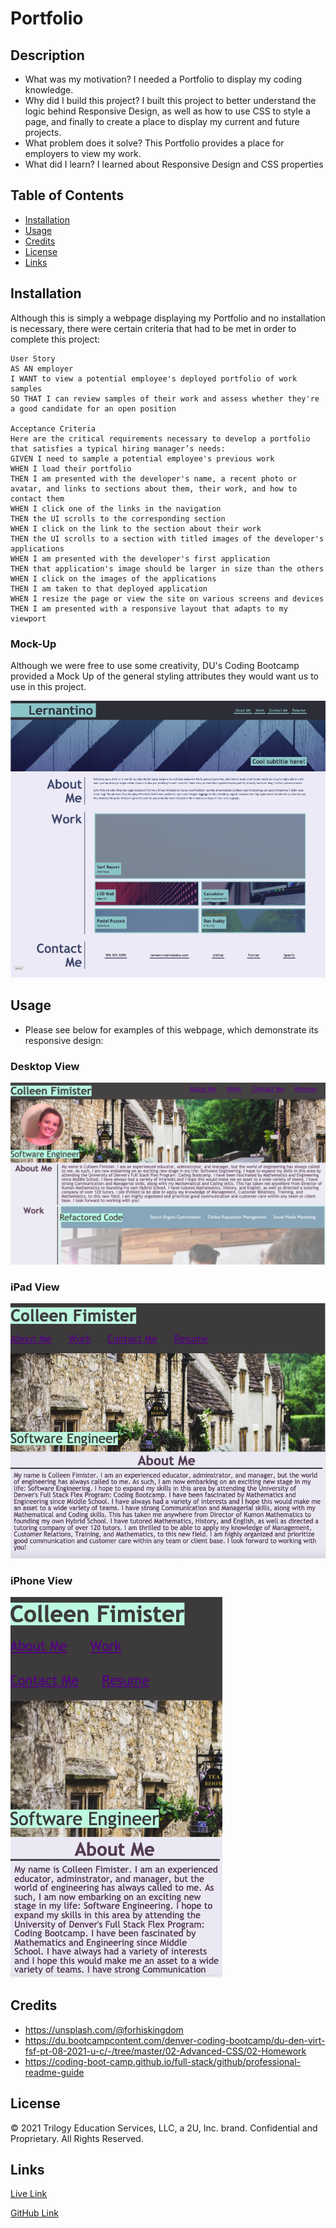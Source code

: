 # Portfolio

## Description

- What was my motivation? I needed a Portfolio to display my coding knowledge.
- Why did I build this project? I built this project to better understand the logic behind Responsive Design, as well as how to use CSS to style a page, and finally to create a place to display my current and future projects.
- What problem does it solve? This Portfolio provides a place for employers to view my work.
- What did I learn? I learned about Responsive Design and CSS properties

## Table of Contents

- [Installation](#installation)
- [Usage](#usage)
- [Credits](#credits)
- [License](#license)
- [Links](#links)

## Installation

Although this is simply a webpage displaying my Portfolio and no installation is necessary, there were certain criteria that had to be met in order to complete this project:

    User Story
    AS AN employer
    I WANT to view a potential employee's deployed portfolio of work samples
    SO THAT I can review samples of their work and assess whether they're a good candidate for an open position

    Acceptance Criteria
    Here are the critical requirements necessary to develop a portfolio that satisfies a typical hiring manager’s needs:
    GIVEN I need to sample a potential employee's previous work
    WHEN I load their portfolio
    THEN I am presented with the developer's name, a recent photo or avatar, and links to sections about them, their work, and how to contact them
    WHEN I click one of the links in the navigation
    THEN the UI scrolls to the corresponding section
    WHEN I click on the link to the section about their work
    THEN the UI scrolls to a section with titled images of the developer's applications
    WHEN I am presented with the developer's first application
    THEN that application's image should be larger in size than the others
    WHEN I click on the images of the applications
    THEN I am taken to that deployed application
    WHEN I resize the page or view the site on various screens and devices
    THEN I am presented with a responsive layout that adapts to my viewport

### Mock-Up

Although we were free to use some creativity, DU's Coding Bootcamp provided a Mock Up of the general styling attributes they would want us to use in this project.

![Mock-Up](assets/images/Mock-Up.png)

## Usage
- Please see below for examples of this webpage, which demonstrate its responsive design:

### Desktop View

![1](assets/images/DesktopView.png)

### iPad View

![2](assets/images/iPadView.png)

### iPhone View

![3](assets/images/iPhoneView.png)

## Credits
- https://unsplash.com/@forhiskingdom
- https://du.bootcampcontent.com/denver-coding-bootcamp/du-den-virt-fsf-pt-08-2021-u-c/-/tree/master/02-Advanced-CSS/02-Homework
- https://coding-boot-camp.github.io/full-stack/github/professional-readme-guide


## License
© 2021 Trilogy Education Services, LLC, a 2U, Inc. brand. Confidential and Proprietary. All Rights Reserved.

## Links
[Live Link](https://carlincb.github.io/Portfolio/)

[GitHub Link](https://github.com/carlincb/Portfolio)
